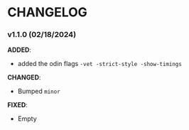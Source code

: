 # CHANGELOG

### v1.1.0 (02/18/2024)
**ADDED**:
- added the odin flags `-vet -strict-style -show-timings`

**CHANGED**:
- Bumped `minor`

**FIXED**:
- Empty
